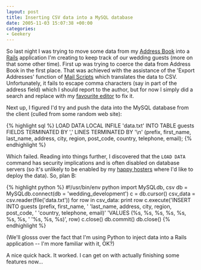 ```yaml
---
layout: post
title: Inserting CSV data into a MySQL database
date: 2005-11-03 15:07:38 +00:00
categories:
- Geekery
---
```

So last night I was trying to move some data from my [Address Book](http://www.apple.com/macosx/features/addressbook/) into a [Rails](http://www.rubyonrails.com/) application I'm creating to keep track of our wedding guests (more on that some other time).  First up was trying to coerce the data from Address Book in the first place.  That was achieved with the assistance of the 'Export Addresses' function of [Mail Scripts](http://homepage.mac.com/aamann/Mail_Scripts.html) which translates the data to CSV.  Unfortunately, it fails to escape comma characters (say in part of the address field) which I should report to the author, but for now I simply did a search and replace with my [favourite editor](http://macromates.com/) to fix it.

Next up, I figured I'd try and push the data into the MySQL database from the client (culled from some random web site):

{% highlight sql %}
LOAD DATA LOCAL INFILE 'data.txt'
  INTO TABLE guests
  FIELDS TERMINATED BY ','
  LINES TERMINATED BY '\n'
  (prefix, first_name, last_name,
   address, city, region, post_code,
   country, telephone, email);
{% endhighlight %}

Which failed.  Reading into things further, I discovered that the <code>LOAD DATA</code> command has security implications and is often disabled on database servers (so it's unlikely to be enabled by my [happy hosters](http://www.dreamhost.com/r.cgi?wossname) where I'd like to deploy the data).  So, plan B:

{% highlight python %}
#!/usr/bin/env python
import MySQLdb, csv
db = MySQLdb.connect(db = 'wedding_development')
c = db.cursor()
csv_data = csv.reader(file('data.txt'))
for row in csv_data:
  print row
  c.execute('INSERT INTO guests (prefix, first_name, '
    'last_name, address, city, region, post_code, '
    'country, telephone, email)'
    'VALUES (%s, %s, %s, %s, %s, %s, %s, '
    '%s, %s, %s)', row)
c.close()
db.commit()
db.close()
{% endhighlight %}

(We'll glosss over the fact that I'm using Python to inject data into a Rails application -- I'm more familiar with it, OK?)

A nice quick hack.  It worked.  I can get on with actually finishing some features now...
